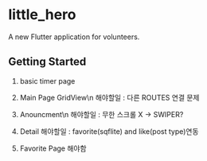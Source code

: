 # little_hero

A new Flutter application for volunteers.

## Getting Started


1. basic timer page

2. Main Page GridView\n
해야할일 : 다른 ROUTES 연결 문제
 
3. Anouncment\n
해야할일 : 무한 스크롤 X -> SWIPER?

4. Detail
해야할일 : favorite(sqflite) and like(post type)연동

5. Favorite Page
해야함
